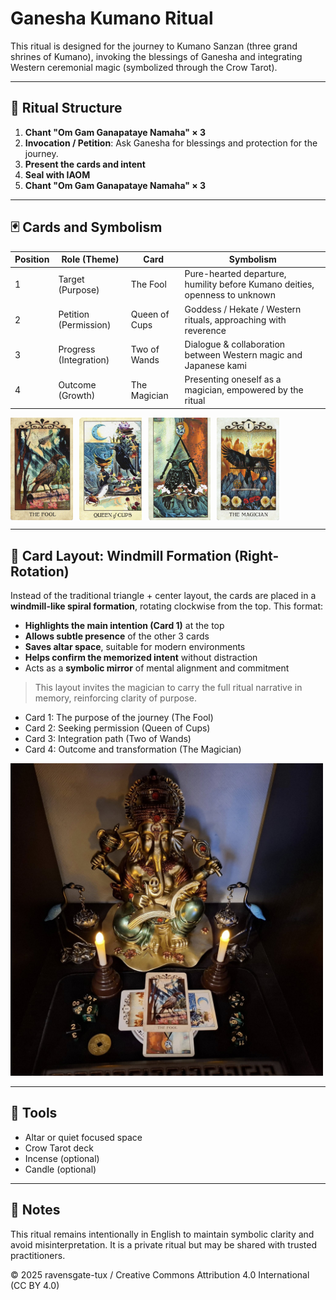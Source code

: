 
# Ganesha Kumano Ritual

This ritual is designed for the journey to Kumano Sanzan (three grand shrines of Kumano), invoking the blessings of Ganesha and integrating Western ceremonial magic (symbolized through the Crow Tarot).

---

## 🪷 Ritual Structure

1. **Chant "Om Gam Ganapataye Namaha" × 3**
2. **Invocation / Petition**: Ask Ganesha for blessings and protection for the journey.
3. **Present the cards and intent**
4. **Seal with IAOM**
5. **Chant "Om Gam Ganapataye Namaha" × 3**

---

## 🃏 Cards and Symbolism

| Position | Role (Theme)       | Card               | Symbolism                                                                 |
|----------|--------------------|--------------------|---------------------------------------------------------------------------|
| 1        | Target (Purpose)    | The Fool           | Pure-hearted departure, humility before Kumano deities, openness to unknown |
| 2        | Petition (Permission) | Queen of Cups      | Goddess / Hekate / Western rituals, approaching with reverence            |
| 3        | Progress (Integration) | Two of Wands     | Dialogue & collaboration between Western magic and Japanese kami          |
| 4        | Outcome (Growth)    | The Magician       | Presenting oneself as a magician, empowered by the ritual                 |

<div style="display: flex; gap: 10px;">
  <img src="1_fool.jpg" width="100">
  <img src="2_cups-queen.jpg" width="100">
  <img src="3_wand-2.jpg" width="100">
  <img src="4_magician.jpg" width="100">
</div>

---

## 🔻 Card Layout: Windmill Formation (Right-Rotation)

Instead of the traditional triangle + center layout, the cards are placed in a **windmill-like spiral formation**, rotating clockwise from the top. This format:

- **Highlights the main intention (Card 1)** at the top
- **Allows subtle presence** of the other 3 cards
- **Saves altar space**, suitable for modern environments
- **Helps confirm the memorized intent** without distraction
- Acts as a **symbolic mirror** of mental alignment and commitment

> This layout invites the magician to carry the full ritual narrative in memory, reinforcing clarity of purpose.
- Card 1: The purpose of the journey (The Fool)
- Card 2: Seeking permission (Queen of Cups)
- Card 3: Integration path (Two of Wands)
- Card 4: Outcome and transformation (The Magician)

<img src="new_layout.jpg" width="500">

---

## 🧰 Tools

- Altar or quiet focused space
- Crow Tarot deck
- Incense (optional)
- Candle (optional)

---

## 📜 Notes

This ritual remains intentionally in English to maintain symbolic clarity and avoid misinterpretation. It is a private ritual but may be shared with trusted practitioners.

© 2025 ravensgate-tux / Creative Commons Attribution 4.0 International (CC BY 4.0)
